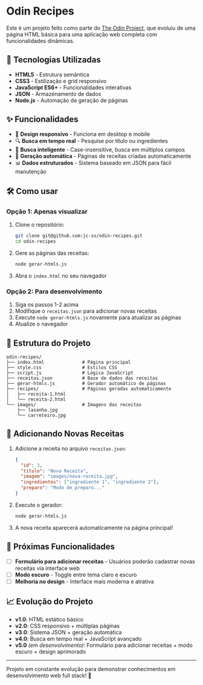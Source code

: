 # Odin Recipes

Este é um projeto feito como parte do [The Odin Project](https://www.theodinproject.com/), que evoluiu de uma página HTML básica para uma aplicação web completa com funcionalidades dinâmicas.

## 🚀 Tecnologias Utilizadas

- **HTML5** - Estrutura semântica
- **CSS3** - Estilização e grid responsivo
- **JavaScript ES6+** - Funcionalidades interativas
- **JSON** - Armazenamento de dados
- **Node.js** - Automação de geração de páginas

## ✨ Funcionalidades

- 📱 **Design responsivo** - Funciona em desktop e mobile
- 🔍 **Busca em tempo real** - Pesquise por título ou ingredientes
- 🎯 **Busca inteligente** - Case-insensitive, busca em múltiplos campos
- 🤖 **Geração automática** - Páginas de receitas criadas automaticamente
- 📊 **Dados estruturados** - Sistema baseado em JSON para fácil manutenção

## 🛠️ Como usar

### Opção 1: Apenas visualizar
1. Clone o repositório:
   ```bash
   git clone git@github.com:jc-ss/odin-recipes.git
   cd odin-recipes
   ```

2. Gere as páginas das receitas:
   ```bash
   node gerar-htmls.js
   ```

3. Abra o `index.html` no seu navegador

### Opção 2: Para desenvolvimento
1. Siga os passos 1-2 acima
2. Modifique o `receitas.json` para adicionar novas receitas
3. Execute `node gerar-htmls.js` novamente para atualizar as páginas
4. Atualize o navegador

## 📁 Estrutura do Projeto

```
odin-recipes/
├── index.html              # Página principal
├── style.css               # Estilos CSS
├── script.js               # Lógica JavaScript
├── receitas.json           # Base de dados das receitas
├── gerar-htmls.js          # Gerador automático de páginas
├── recipes/                # Páginas geradas automaticamente
│   ├── receita-1.html
│   └── receita-2.html
└── images/                 # Imagens das receitas
    ├── lasanha.jpg
    └── carreteiro.jpg
```

## 🔧 Adicionando Novas Receitas

1. Adicione a receita no arquivo `receitas.json`:
   ```json
   {
     "id": 3,
     "titulo": "Nova Receita",
     "imagem": "images/nova-receita.jpg",
     "ingredientes": ["ingrediente 1", "ingrediente 2"],
     "preparo": "Modo de preparo..."
   }
   ```

2. Execute o gerador:
   ```bash
   node gerar-htmls.js
   ```

3. A nova receita aparecerá automaticamente na página principal!

## 🎯 Próximas Funcionalidades

- [ ] **Formulário para adicionar receitas** - Usuários poderão cadastrar novas receitas via interface web
- [ ] **Modo escuro** - Toggle entre tema claro e escuro
- [ ] **Melhoria no design** - Interface mais moderna e atrativa

## 📈 Evolução do Projeto

- **v1.0**: HTML estático básico
- **v2.0**: CSS responsivo + múltiplas páginas  
- **v3.0**: Sistema JSON + geração automática
- **v4.0**: Busca em tempo real + JavaScript avançado
- **v5.0** *(em desenvolvimento)*: Formulário para adicionar receitas + modo escuro + design aprimorado

---

Projeto em constante evolução para demonstrar conhecimentos em desenvolvimento web full stack! 🚀